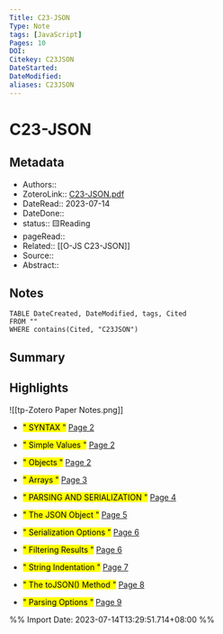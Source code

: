 ```yaml
---
Title: C23-JSON
Type: Note
tags: [JavaScript] 
Pages: 10
DOI: 
Citekey: C23JSON
DateStarted: 
DateModified: 
aliases: C23JSON
---
```

# C23-JSON
## Metadata
- Authors::  
- ZoteroLink:: [C23-JSON.pdf](zotero://select/library/items/CLFRCMQB)
- DateRead:: 2023-07-14
- DateDone::
- status:: 🟨Reading
- pageRead::
- Related:: [[O-JS C23-JSON]]
- Source:: 
- Abstract:: 

## Notes
```dataview
TABLE DateCreated, DateModified, tags, Cited
FROM ""
WHERE contains(Cited, "C23JSON")
```
## Summary

## Highlights
![[tp-Zotero Paper Notes.png]]
- <mark class="hltr-gray ">" SYNTAX "</mark> [Page 2 ]( zotero://open-pdf/library/items/CLFRCMQB?page=2&annotation=Z3GR8HMT)

- <mark class="hltr-gray ">" Simple Values "</mark> [Page 2 ]( zotero://open-pdf/library/items/CLFRCMQB?page=2&annotation=PEST6D9D)

- <mark class="hltr-gray ">" Objects "</mark> [Page 2 ]( zotero://open-pdf/library/items/CLFRCMQB?page=2&annotation=B6T9XDIH)

- <mark class="hltr-gray ">" Arrays "</mark> [Page 3 ]( zotero://open-pdf/library/items/CLFRCMQB?page=3&annotation=NMAWTPEH)

- <mark class="hltr-gray ">" PARSING AND SERIALIZATION "</mark> [Page 4 ]( zotero://open-pdf/library/items/CLFRCMQB?page=4&annotation=2JJE38YX)

- <mark class="hltr-gray ">" The JSON Object "</mark> [Page 5 ]( zotero://open-pdf/library/items/CLFRCMQB?page=5&annotation=G53W6NVY)

- <mark class="hltr-gray ">" Serialization Options "</mark> [Page 6 ]( zotero://open-pdf/library/items/CLFRCMQB?page=6&annotation=WMS5MTW8)

- <mark class="hltr-gray ">" Filtering Results "</mark> [Page 6 ]( zotero://open-pdf/library/items/CLFRCMQB?page=6&annotation=3XK89PZS)

- <mark class="hltr-gray ">" String Indentation "</mark> [Page 7 ]( zotero://open-pdf/library/items/CLFRCMQB?page=7&annotation=AWDELPIP)

- <mark class="hltr-gray ">" The toJSON() Method "</mark> [Page 8 ]( zotero://open-pdf/library/items/CLFRCMQB?page=8&annotation=NSWBDHHS)

- <mark class="hltr-gray ">" Parsing Options "</mark> [Page 9 ]( zotero://open-pdf/library/items/CLFRCMQB?page=9&annotation=JH9JAG2E)



%% Import Date: 2023-07-14T13:29:51.714+08:00 %%
